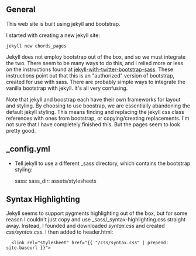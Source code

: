 ## General
This web site is built using jekyll and bootstrap.

I started with creating a new jekyll site:

    jekyll new chords_pages

Jekyll does not employ bootstrap out of the box, and so we must
integrate the two. There seem to be many ways to do this, and I relied
more or less on the instructions found at
[jekyll-with-twitter-bootstrap-sass](http://jekyll.pygmeeweb.com/2014/08/02/jekyll-with-twitter-bootstrap-sass/).
These instructions point out that this is an "authorized" version
of bootstrap, created for use with sass. There are probably simple ways
to integrate the vanilla bootstrap with jekyll. It's all very
confusing.

Note that jekyll and boostrap each have their own frameworks for layout
and styling. By choosing to use boostrap, we are essentially abandoning
the default jekyll styling. This means finding and replacing the jekyll
css class references with ones from bootstrap, or copying/creating
replacements. I'm not sure that I have completely finished this. But
the pages seem to look pretty good.

## _config.yml
* Tell jekyll to use a different _sass directory, which contains the 
  bootstrap styling:

    sass:
      sass_dir: assets/stylesheets

## Syntax Highlighting
Jekyll seems to support pygments highlighting out of the box, but for 
some reason I couldn't just copy and use _sass/_syntax-highlighting.css
straight away. Instead, I founded and downloaded _syntax.css_ and 
created _css/syntax.css_. I then added to header.html:

      <link rel="stylesheet" href="{{ "/css/syntax.css" | prepend: site.baseurl }}">



